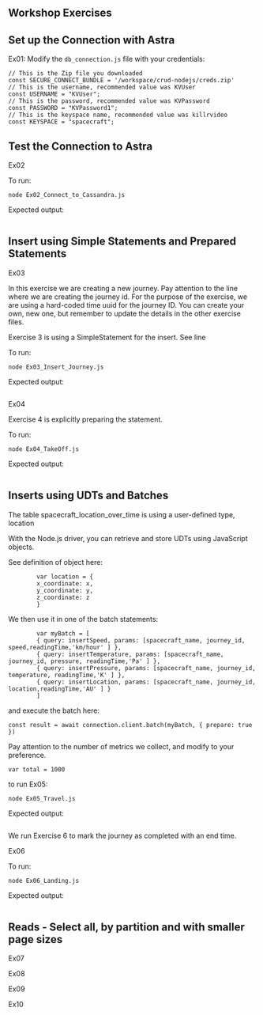 ## Workshop Exercises ##

## Set up the Connection with Astra ##

Ex01: Modify the `db_connection.js` file with your credentials:

```
// This is the Zip file you downloaded
const SECURE_CONNECT_BUNDLE = '/workspace/crud-nodejs/creds.zip'
// This is the username, recommended value was KVUser
const USERNAME = "KVUser";
// This is the password, recommended value was KVPassword
const PASSWORD = "KVPassword1";
// This is the keyspace name, recommended value was killrvideo
const KEYSPACE = "spacecraft"; 
```

## Test the Connection to Astra ##

Ex02

To run:

```
node Ex02_Connect_to_Cassandra.js
```

Expected output:

```
```


## Insert using Simple Statements and Prepared Statements ##

Ex03

In this exercise we are creating a new journey.
Pay attention to the line where we are creating the journey id. For the purpose of the exercise, we are using a hard-coded time uuid for the journey ID. You can create your own, new one, but remember to update the details in the other exercise files. 

Exercise 3 is using a SimpleStatement for the insert. See line 

To run:

```
node Ex03_Insert_Journey.js
```

Expected output:

```
```

Ex04

Exercise 4 is explicitly preparing the statement.

To run:

```
node Ex04_TakeOff.js
```

Expected output:

```
```

## Inserts using UDTs and Batches ##

The table spacecraft_location_over_time is using a user-defined type, location

With the Node.js driver, you can retrieve and store UDTs using JavaScript objects.

See definition of object here:

```
        var location = {
        x_coordinate: x,
        y_coordinate: y,
        z_coordinate: z
        }
```

We then use it in one of the batch statements:

```
        var myBatch = [
        { query: insertSpeed, params: [spacecraft_name, journey_id, speed,readingTime,'km/hour' ] },
        { query: insertTemperature, params: [spacecraft_name, journey_id, pressure, readingTime,'Pa' ] },
        { query: insertPressure, params: [spacecraft_name, journey_id, temperature, readingTime,'K' ] },
        { query: insertLocation, params: [spacecraft_name, journey_id, location,readingTime,'AU' ] }
        ]
```

and execute the batch here:

```
const result = await connection.client.batch(myBatch, { prepare: true })
```

Pay attention to the number of metrics we collect, and modify to your preference.

```
var total = 1000
```

to run Ex05:

```
node Ex05_Travel.js
```

Expected output:

```
```

We run Exercise 6 to mark the journey as completed with an end time.

Ex06

To run:

```
node Ex06_Landing.js
```

Expected output:

```
```


## Reads - Select all, by partition and with smaller page sizes ##

Ex07

Ex08

Ex09

Ex10